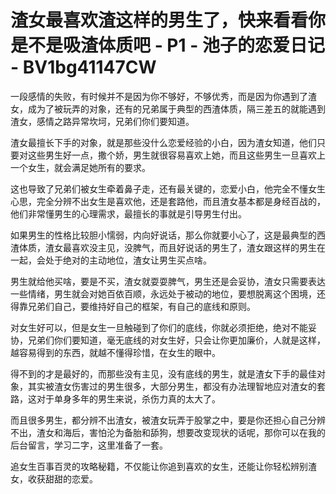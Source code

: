 # 渣女最喜欢渣这样的男生了，快来看看你是不是吸渣体质吧 - P1 - 池子的恋爱日记 - BV1bg41147CW

一段感情的失败，有时候并不是因为你不够好，不够优秀，而是因为你遇到了渣女，成为了被玩弄的对象，还有的兄弟属于典型的西渣体质，隔三差五的就能遇到渣女，感情之路异常坎坷，兄弟们你们要知道。

渣女最擅长下手的对象，就是那些没什么恋爱经验的小白，因为渣女知道，他们只要对这些男生好一点，撒个娇，男生就很容易喜欢上她，而且这些男生一旦喜欢上一个女生，就会满足她所有的要求。

这也导致了兄弟们被女生牵着鼻子走，还有最关键的，恋爱小白，他完全不懂女生心思，完全分辨不出女生是喜欢他，还是套路他，而且渣女基本都是身经百战的，他们非常懂男生的心理需求，最擅长的事就是引导男生付出。

如果男生的性格比较胆小懦弱，内向好说话，那么你就要小心了，这是最典型的西渣体质，渣女最喜欢没主见，没脾气，而且好说话的男生了，渣女跟这样的男生在一起，会处于绝对的主动地位，渣女让男生买点啥。

男生就给他买啥，要是不买，渣女就耍耍脾气，男生还是会妥协，渣女只需要表达一些情绪，男生就会对她百依百顺，永远处于被动的地位，要想脱离这个困境，还得靠兄弟们自己，要维持好自己的框架，有自己的底线和原则。

对女生好可以，但是女生一旦触碰到了你们的底线，你就必须拒绝，绝对不能妥协，兄弟们你们要知道，毫无底线的对女生好，只会让你更加廉价，人就是这样，越容易得到的东西，就越不懂得珍惜，在女生的眼中。

得不到的才是最好的，而那些没有主见，没有底线的男生，就是渣女下手的最佳对象，其实被渣女伤害过的男生很多，大部分男生，都没有办法理智地应对渣女的套路，这对于单身多年的男生来说，杀伤力真的太大了。

而且很多男生，都分辨不出渣女，被渣女玩弄于股掌之中，要是你还担心自己分辨不出，渣女和海后，害怕沦为备胎和舔狗，想要改变现状的话呢，那你可以在我的后台留言，学习二字，这里准备了一套。

追女生百事百灵的攻略秘籍，不仅能让你追到喜欢的女生，还能让你轻松辨别渣女，收获甜甜的恋爱。